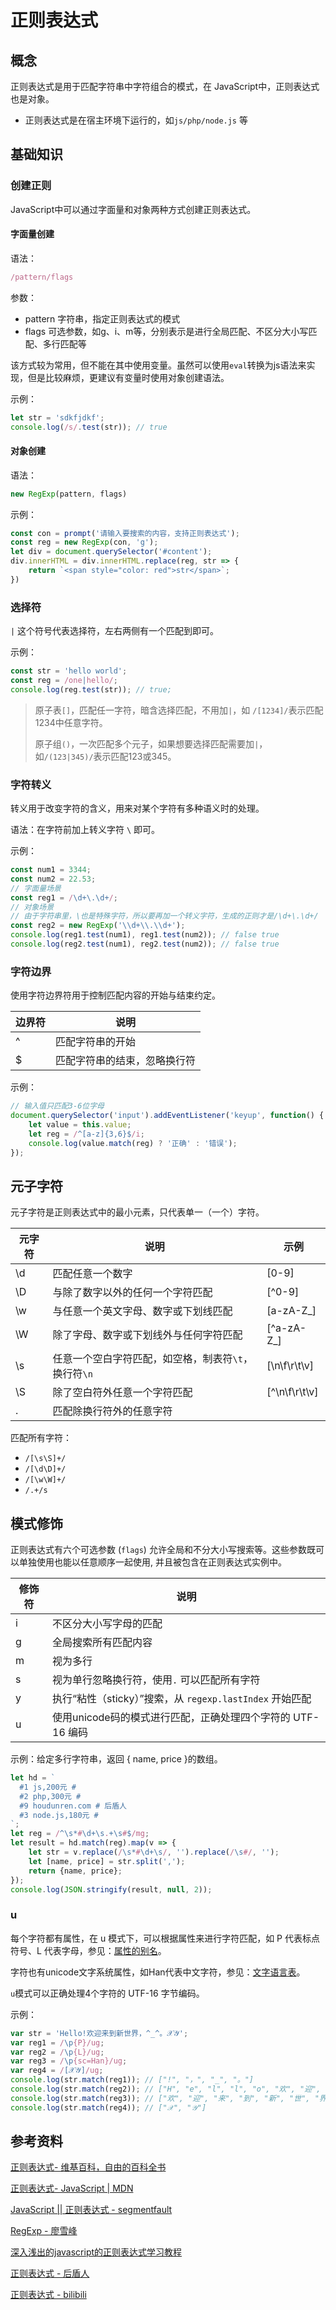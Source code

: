# 正则表达式

## 概念

正则表达式是用于匹配字符串中字符组合的模式，在 JavaScript中，正则表达式也是对象。

- 正则表达式是在宿主环境下运行的，如`js/php/node.js` 等

## 基础知识

### 创建正则

JavaScript中可以通过字面量和对象两种方式创建正则表达式。

#### 字面量创建

语法：

```js
/pattern/flags
```

参数：

- pattern
  字符串，指定正则表达式的模式
- flags
  可选参数，如g、i、m等，分别表示是进行全局匹配、不区分大小写匹配、多行匹配等

该方式较为常用，但不能在其中使用变量。虽然可以使用`eval`转换为js语法来实现，但是比较麻烦，更建议有变量时使用对象创建语法。

示例：

```js
let str = 'sdkfjdkf';
console.log(/s/.test(str)); // true
```

#### 对象创建

语法：

```js
new RegExp(pattern, flags)
```

示例：

```js
const con = prompt('请输入要搜索的内容，支持正则表达式');
const reg = new RegExp(con, 'g');
let div = document.querySelector('#content');
div.innerHTML = div.innerHTML.replace(reg, str => {
    return `<span style="color: red">str</span>`;
})
```

### 选择符

`|` 这个符号代表选择符，左右两侧有一个匹配到即可。

示例：

```js
const str = 'hello world';
const reg = /one|hello/;
console.log(reg.test(str)); // true;
```

> 原子表`[]`，匹配任一字符，暗含选择匹配，不用加`|`，如 `/[1234]/`表示匹配1234中任意字符。
>
> 原子组`()`，一次匹配多个元子，如果想要选择匹配需要加`|`，如`/(123|345)/`表示匹配123或345。

### 字符转义

转义用于改变字符的含义，用来对某个字符有多种语义时的处理。

语法：在字符前加上转义字符 `\` 即可。

示例：

```js
const num1 = 3344;
const num2 = 22.53;
// 字面量场景
const reg1 = /\d+\.\d+/;
// 对象场景
// 由于字符串里，\也是特殊字符，所以要再加一个转义字符，生成的正则才是/\d+\.\d+/
const reg2 = new RegExp('\\d+\\.\\d+');
console.log(reg1.test(num1), reg1.test(num2)); // false true
console.log(reg2.test(num1), reg2.test(num2)); // false true
```

### 字符边界

使用字符边界符用于控制匹配内容的开始与结束约定。

| 边界符 | 说明                         |
| ------ | ---------------------------- |
| ^      | 匹配字符串的开始             |
| $      | 匹配字符串的结束，忽略换行符 |

示例：

```js
// 输入值只匹配3-6位字母
document.querySelector('input').addEventListener('keyup', function() {
    let value = this.value;
    let reg = /^[a-z]{3,6}$/i;
    console.log(value.match(reg) ? '正确' : '错误');
});
```

## 元子字符

元子字符是正则表达式中的最小元素，只代表单一（一个）字符。

| 元字符 | 说明                                                 | 示例          |
| ------ | ---------------------------------------------------- | ------------- |
| \d     | 匹配任意一个数字                                     | [0-9]         |
| \D     | 与除了数字以外的任何一个字符匹配                     | [^0-9]        |
| \w     | 与任意一个英文字母、数字或下划线匹配                 | [a-zA-Z_]     |
| \W     | 除了字母、数字或下划线外与任何字符匹配               | [^a-zA-Z_]    |
| \s     | 任意一个空白字符匹配，如空格，制表符`\t`，换行符`\n` | [\n\f\r\t\v]  |
| \S     | 除了空白符外任意一个字符匹配                         | [^\n\f\r\t\v] |
| .      | 匹配除换行符外的任意字符                             |               |

匹配所有字符：

- `/[\s\S]+/`
- `/[\d\D]+/`
- `/[\w\W]+/`
- `/.+/s`

## 模式修饰

正则表达式有六个可选参数 (`flags`) 允许全局和不分大小写搜索等。这些参数既可以单独使用也能以任意顺序一起使用, 并且被包含在正则表达式实例中。

| 修饰符 | 说明                                                        |
| ------ | ----------------------------------------------------------- |
| i      | 不区分大小写字母的匹配                                      |
| g      | 全局搜索所有匹配内容                                        |
| m      | 视为多行                                                    |
| s      | 视为单行忽略换行符，使用`.` 可以匹配所有字符                |
| y      | 执行“粘性（sticky）”搜索，从 `regexp.lastIndex` 开始匹配    |
| u      | 使用unicode码的模式进行匹配，正确处理四个字符的 UTF-16 编码 |

示例：给定多行字符串，返回 { name, price }的数组。

```js
let hd = `
  #1 js,200元 #
  #2 php,300元 #
  #9 houdunren.com # 后盾人
  #3 node.js,180元 #
`;
let reg = /^\s*#\d+\s.+\s#$/mg;
let result = hd.match(reg).map(v => {
    let str = v.replace(/\s*#\d+\s/, '').replace(/\s#/, '');
    let [name, price] = str.split(',');
    return {name, price};
});
console.log(JSON.stringify(result, null, 2));
```

### u

每个字符都有属性，在 u 模式下，可以根据属性来进行字符匹配，如 P 代表标点符号、L 代表字母，参见：[属性的别名](https://www.unicode.org/Public/UCD/latest/ucd/PropertyValueAliases.txt)。

字符也有unicode文字系统属性，如Han代表中文字符，参见：[文字语言表](http://www.unicode.org/standard/supported.html)。

`u`模式可以正确处理4个字符的 UTF-16 字节编码。

示例：

```js
var str = 'Hello!欢迎来到新世界，^_^。𝒳𝒴';
var reg1 = /\p{P}/ug;
var reg2 = /\p{L}/ug;
var reg3 = /\p{sc=Han}/ug;
var reg4 = /[𝒳𝒴]/ug;
console.log(str.match(reg1)); // ["!", "，", "_", "。"]
console.log(str.match(reg2)); // ["H", "e", "l", "l", "o", "欢", "迎", "来", "到", "新", "世", "界", "𝒳", "𝒴"]
console.log(str.match(reg3)); // ["欢", "迎", "来", "到", "新", "世", "界"]
console.log(str.match(reg4)); // ["𝒳", "𝒴"]
```







## 参考资料

[正则表达式- 维基百科，自由的百科全书](https://zh.wikipedia.org/wiki/正则表达式)

[正则表达式- JavaScript | MDN](https://developer.mozilla.org/zh-CN/docs/Web/JavaScript/Guide/Regular_Expressions)

[JavaScript || 正则表达式 - segmentfault](https://segmentfault.com/a/1190000008729041)

[RegExp - 廖雪峰](http://www.liaoxuefeng.com/wiki/001434446689867b27157e896e74d51a89c25cc8b43bdb3000/001434499503920bb7b42ff6627420da2ceae4babf6c4f2000)

[深入浅出的javascript的正则表达式学习教程](http://www.cnblogs.com/tugenhua0707/p/5037811.html#_labe1)

[正则表达式 - 后盾人](https://houdunren.gitee.io/note/js/14%20正则表达式.html)

[正则表达式 - bilibili](https://www.bilibili.com/video/BV12J41147fC?p=1)

